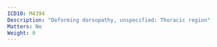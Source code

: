 ```yaml
---
ICD10: M4394
Description: "Deforming dorsopathy, unspecified: Thoracic region"
Matters: No
Weight: 0
---
```


